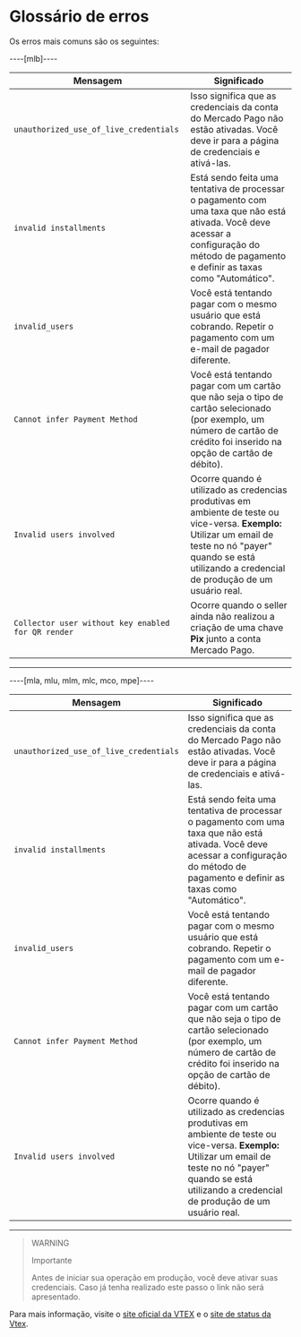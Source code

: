 # Glossário de erros

Os erros mais comuns são os seguintes:

----[mlb]----

|Mensagem|Significado|
|---|---|
|`unauthorized_use_of_live_credentials`|Isso significa que as credenciais da conta do Mercado Pago não estão ativadas. Você deve ir para a página de credenciais e ativá-las.|
|`invalid installments`|Está sendo feita uma tentativa de processar o pagamento com uma taxa que não está ativada. Você deve acessar a configuração do método de pagamento e definir as taxas como "Automático".|
|`invalid_users`|Você está tentando pagar com o mesmo usuário que está cobrando. Repetir o pagamento com um e-mail de pagador diferente.|
|`Cannot infer Payment Method`|Você está tentando pagar com um cartão que não seja o tipo de cartão selecionado (por exemplo, um número de cartão de crédito foi inserido na opção de cartão de débito).|
|`Invalid users involved`|Ocorre quando é utilizado as credencias produtivas em ambiente de teste ou vice-versa. **Exemplo:** Utilizar um email de teste no nó "payer" quando se está utilizando a credencial de produção de um usuário real.|
`Collector user without key enabled for QR render`|Ocorre quando o seller ainda não realizou a criação de uma chave **Pix** junto a conta Mercado Pago.|

------------

----[mla, mlu, mlm, mlc, mco, mpe]----

|Mensagem|Significado|
|---|---|
|`unauthorized_use_of_live_credentials`|Isso significa que as credenciais da conta do Mercado Pago não estão ativadas. Você deve ir para a página de credenciais e ativá-las.|
|`invalid installments`|Está sendo feita uma tentativa de processar o pagamento com uma taxa que não está ativada. Você deve acessar a configuração do método de pagamento e definir as taxas como "Automático".|
|`invalid_users`|Você está tentando pagar com o mesmo usuário que está cobrando. Repetir o pagamento com um e-mail de pagador diferente.|
|`Cannot infer Payment Method`|Você está tentando pagar com um cartão que não seja o tipo de cartão selecionado (por exemplo, um número de cartão de crédito foi inserido na opção de cartão de débito).|
|`Invalid users involved`|Ocorre quando é utilizado as credencias produtivas em ambiente de teste ou vice-versa. **Exemplo:** Utilizar um email de teste no nó "payer" quando se está utilizando a credencial de produção de um usuário real.|

------------

> WARNING
>
> Importante
>
> Antes de iniciar sua operação em produção, você deve ativar suas credenciais. Caso já tenha realizado este passo o link não será apresentado.

Para mais informação, visite o [site oficial da VTEX](https://help.vtex.com/) e o [site de status da Vtex](https://status.vtex.com/).
